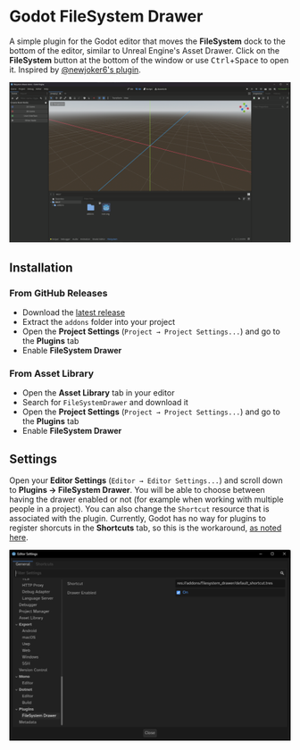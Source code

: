 # Godot FileSystem Drawer

A simple plugin for the Godot editor that moves the **FileSystem** dock to the bottom of the editor, similar to Unreal Engine's Asset Drawer. Click on the **FileSystem** button at the bottom of the window or use <kbd>Ctrl</kbd>+<kbd>Space</kbd> to open it. Inspired by [@newjoker6's plugin](https://github.com/newjoker6/Asset-Drawer/).

![godot editor, showing a filesystem drawer at the bottom](screenshots/drawer-open.png)

## Installation

### From GitHub Releases

- Download the [latest release](https://github.com/jakobbouchard/godot-filesystem-drawer/releases/latest)
- Extract the `addons` folder into your project
- Open the **Project Settings** (`Project → Project Settings...`) and go to the **Plugins** tab
- Enable **FileSystem Drawer**

### From Asset Library

- Open the **Asset Library** tab in your editor
- Search for `FileSystemDrawer` and download it
- Open the **Project Settings** (`Project → Project Settings...`) and go to the **Plugins** tab
- Enable **FileSystem Drawer**

## Settings

Open your **Editor Settings** (`Editor → Editor Settings...`) and scroll down to **Plugins → FileSystem Drawer**. You will be able to choose between having the drawer enabled or not (for example when working with multiple people in a project). You can also change the `Shortcut` resource that is associated with the plugin. Currently, Godot has no way for plugins to register shorcuts in the **Shortcuts** tab, so this is the workaround, [as noted here](https://github.com/godotengine/godot-proposals/issues/2024#issuecomment-1378782833).

![godot editor settings, showing the plugin's settings](screenshots/plugin-settings.png)
